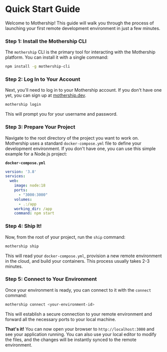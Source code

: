 # Quick Start Guide

Welcome to Mothership! This guide will walk you through the process of launching your first remote development environment in just a few minutes.

### Step 1: Install the Mothership CLI

The `mothership` CLI is the primary tool for interacting with the Mothership platform. You can install it with a single command:

```bash
npm install -g mothership-cli
```

### Step 2: Log In to Your Account

Next, you'll need to log in to your Mothership account. If you don't have one yet, you can sign up at [mothership.dev](https://mothership.dev).

```bash
mothership login
```

This will prompt you for your username and password.

### Step 3: Prepare Your Project

Navigate to the root directory of the project you want to work on. Mothership uses a standard `docker-compose.yml` file to define your development environment. If you don't have one, you can use this simple example for a Node.js project:

**`docker-compose.yml`**
```yaml
version: '3.8'
services:
  web:
    image: node:18
    ports:
      - "3000:3000"
    volumes:
      - .:/app
    working_dir: /app
    command: npm start
```

### Step 4: Ship It!

Now, from the root of your project, run the `ship` command:

```bash
mothership ship
```

This will read your `docker-compose.yml`, provision a new remote environment in the cloud, and build your containers. This process usually takes 2-3 minutes.

### Step 5: Connect to Your Environment

Once your environment is ready, you can connect to it with the `connect` command:

```bash
mothership connect <your-environment-id>
```

This will establish a secure connection to your remote environment and forward all the necessary ports to your local machine.

**That's it!** You can now open your browser to `http://localhost:3000` and see your application running. You can also use your local editor to modify the files, and the changes will be instantly synced to the remote environment.
